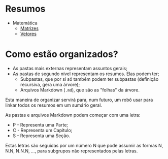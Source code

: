 # Resumos

- Matemática
  - [Matrizes](matematica/Matrizes.md)
  - [Vetores](matematica/Vetores.md)

# Como estão organizados?

- As pastas mais externas representam assuntos gerais;
- As pastas de segundo nível representam os resumos. Elas podem ter;
  - Subpastas, que por si só também podem ter subpastas (definição recursiva, gera uma árvore);
  - Arquivos Markdown (`.md`), que são as "folhas" da árvore.

Esta maneira de organizar servirá para, num futuro, um robô usar para linkar todos os resumos em um sumário geral.

As pastas e arquivos Markdown podem começar com uma letra:
- P - Representa uma Parte;
- C - Representa um Capítulo;
- S - Representa uma Seção.

Estas letras são seguidas por um número N que pode assumir as formas N, N.N, N.N.N, ..., para subgrupos não representados pelas letras.